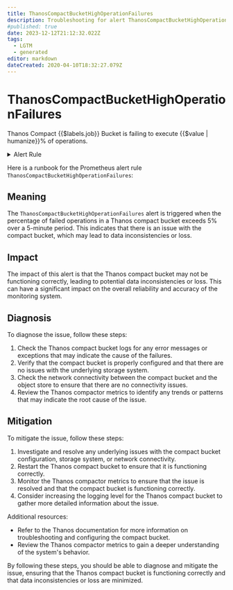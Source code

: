 ```yaml
---
title: ThanosCompactBucketHighOperationFailures
description: Troubleshooting for alert ThanosCompactBucketHighOperationFailures
#published: true
date: 2023-12-12T21:12:32.022Z
tags: 
  - LGTM
  - generated
editor: markdown
dateCreated: 2020-04-10T18:32:27.079Z
---
```


# ThanosCompactBucketHighOperationFailures

Thanos Compact {{$labels.job}} Bucket is failing to execute {{$value | humanize}}% of operations.

<details>
  <summary>Alert Rule</summary>

{{% rule "thanos/thanos-compactor.yml" "ThanosCompactBucketHighOperationFailures" %}}

{{% comment %}}

```yaml
alert: ThanosCompactBucketHighOperationFailures
expr: (sum by (job) (rate(thanos_objstore_bucket_operation_failures_total{job=~".*thanos-compact.*"}[5m])) / sum by (job) (rate(thanos_objstore_bucket_operations_total{job=~".*thanos-compact.*"}[5m])) * 100 > 5)
for: 15m
labels:
    severity: warning
annotations:
    summary: Thanos Compact Bucket High Operation Failures (instance {{ $labels.instance }})
    description: |-
        Thanos Compact {{$labels.job}} Bucket is failing to execute {{$value | humanize}}% of operations.
          VALUE = {{ $value }}
          LABELS = {{ $labels }}
    runbook: https://github.com/srerun/prometheus-alerts/blob/main/content/runbooks/thanos-compactor/ThanosCompactBucketHighOperationFailures.md

```

{{% /comment %}}

</details>


Here is a runbook for the Prometheus alert rule `ThanosCompactBucketHighOperationFailures`:

## Meaning

The `ThanosCompactBucketHighOperationFailures` alert is triggered when the percentage of failed operations in a Thanos compact bucket exceeds 5% over a 5-minute period. This indicates that there is an issue with the compact bucket, which may lead to data inconsistencies or loss.

## Impact

The impact of this alert is that the Thanos compact bucket may not be functioning correctly, leading to potential data inconsistencies or loss. This can have a significant impact on the overall reliability and accuracy of the monitoring system.

## Diagnosis

To diagnose the issue, follow these steps:

1. Check the Thanos compact bucket logs for any error messages or exceptions that may indicate the cause of the failures.
2. Verify that the compact bucket is properly configured and that there are no issues with the underlying storage system.
3. Check the network connectivity between the compact bucket and the object store to ensure that there are no connectivity issues.
4. Review the Thanos compactor metrics to identify any trends or patterns that may indicate the root cause of the issue.

## Mitigation

To mitigate the issue, follow these steps:

1. Investigate and resolve any underlying issues with the compact bucket configuration, storage system, or network connectivity.
2. Restart the Thanos compact bucket to ensure that it is functioning correctly.
3. Monitor the Thanos compactor metrics to ensure that the issue is resolved and that the compact bucket is functioning correctly.
4. Consider increasing the logging level for the Thanos compact bucket to gather more detailed information about the issue.

Additional resources:

* Refer to the Thanos documentation for more information on troubleshooting and configuring the compact bucket.
* Review the Thanos compactor metrics to gain a deeper understanding of the system's behavior.

By following these steps, you should be able to diagnose and mitigate the issue, ensuring that the Thanos compact bucket is functioning correctly and that data inconsistencies or loss are minimized.